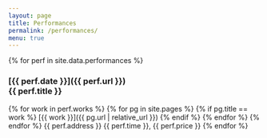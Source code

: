 ```yaml
---
layout: page
title: Performances
permalink: /performances/
menu: true
---
```

{% for perf in site.data.performances %}
### [{{ perf.date }}]({{ perf.url }})<br />{{ perf.title }}
{% for work in perf.works %}
{% for pg in site.pages %}
{% if pg.title == work %}
[{{ work }}]({{ pg.url | relative_url }})
{% endif %}
{% endfor %}
{% endfor %}
{{ perf.address }}
{{ perf.time }}, {{ perf.price }}
{% endfor %}
